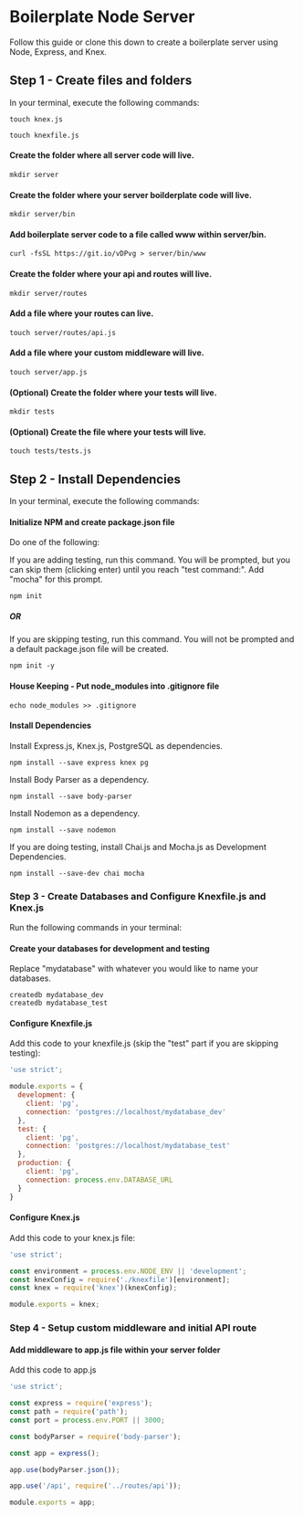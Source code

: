 # Boilerplate Node Server

Follow this guide or clone this down to create a boilerplate server using Node, Express, and Knex.

## Step 1 - Create files and folders

In your terminal, execute the following commands:

```
touch knex.js
```

```
touch knexfile.js
```

#### Create the folder where all server code will live.
```
mkdir server
```
#### Create the folder where your server boilderplate code will live.
```
mkdir server/bin
```

#### Add boilerplate server code to a file called www within server/bin.
```
curl -fsSL https://git.io/vDPvg > server/bin/www
```

#### Create the folder where your api and routes will live.
```
mkdir server/routes
```

#### Add a file where your routes can live.
```
touch server/routes/api.js
```

#### Add a file where your custom middleware will live.
```
touch server/app.js
```

#### (Optional) Create the folder where your tests will live.
```
mkdir tests
```

#### (Optional) Create the file where your tests will live.
```
touch tests/tests.js
```

## Step 2 - Install Dependencies

In your terminal, execute the following commands:

#### Initialize NPM and create package.json file

Do one of the following:

If you are adding testing, run this command. You will be prompted, but you can skip them (clicking enter) until you reach "test command:". Add "mocha" for this prompt.
```
npm init
```
##### OR

If you are skipping testing, run this command. You will not be prompted and a default package.json file will be created.
```
npm init -y
```

#### House Keeping - Put node_modules into .gitignore file
```
echo node_modules >> .gitignore
```

#### Install Dependencies

Install Express.js, Knex.js, PostgreSQL as dependencies.
```
npm install --save express knex pg
```

Install Body Parser as a dependency.
```
npm install --save body-parser
```

Install Nodemon as a dependency.
```
npm install --save nodemon
```

If you are doing testing, install Chai.js and Mocha.js as Development Dependencies.
```
npm install --save-dev chai mocha
```

### Step 3 - Create Databases and Configure Knexfile.js and Knex.js
Run the following commands in your terminal:

#### Create your databases for development and testing
Replace "mydatabase" with whatever you would like to name your databases.
```
createdb mydatabase_dev
createdb mydatabase_test
```

#### Configure Knexfile.js

Add this code to your knexfile.js (skip the "test" part if you are skipping testing):
```javascript
'use strict';

module.exports = {
  development: {
    client: 'pg',
    connection: 'postgres://localhost/mydatabase_dev'
  },
  test: {
    client: 'pg',
    connection: 'postgres://localhost/mydatabase_test'
  },
  production: {
    client: 'pg',
    connection: process.env.DATABASE_URL
  }
}
```

#### Configure Knex.js

Add this code to your knex.js file:
```javascript
'use strict';

const environment = process.env.NODE_ENV || 'development';
const knexConfig = require('./knexfile')[environment];
const knex = require('knex')(knexConfig);

module.exports = knex;
```

### Step 4 - Setup custom middleware and initial API route

#### Add middleware to app.js file within your server folder

Add this code to app.js
```javascript
'use strict';

const express = require('express');
const path = require('path');
const port = process.env.PORT || 3000;

const bodyParser = require('body-parser');

const app = express();

app.use(bodyParser.json());

app.use('/api', require('../routes/api'));

module.exports = app;
```
